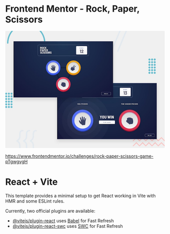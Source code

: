 # Frontend Mentor - Rock, Paper, Scissors

![Design preview for the Rock, Paper, Scissors coding challenge](./design/desktop-preview.jpg)

https://www.frontendmentor.io/challenges/rock-paper-scissors-game-pTgwgvgH

# React + Vite

This template provides a minimal setup to get React working in Vite with HMR and some ESLint rules.

Currently, two official plugins are available:

- [@vitejs/plugin-react](https://github.com/vitejs/vite-plugin-react/blob/main/packages/plugin-react/README.md) uses [Babel](https://babeljs.io/) for Fast Refresh
- [@vitejs/plugin-react-swc](https://github.com/vitejs/vite-plugin-react-swc) uses [SWC](https://swc.rs/) for Fast Refresh
